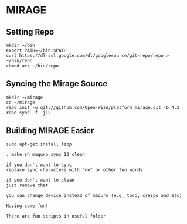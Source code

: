 MIRAGE
======

Setting Repo
------------

    mkdir ~/bin
    export PATH=~/bin:$PATH
    curl https://dl-ssl.google.com/dl/googlesource/git-repo/repo > ~/bin/repo
    chmod a+x ~/bin/repo

Syncing the Mirage Source
-------------------------

    mkdir ~/mirage
    cd ~/mirage
    repo init -u git://github.com/Open-Wise/platform_mirage.git -b 4.3
    repo sync -f -j12
    
Building MIRAGE Easier
----------------------

    sudo apt-get install lzop

    . make.sh maguro sync 12 clean
    
    if you don't want to sync
    replace sync characters with "no" or other fun words
    
    if you don't want to clean
    just remove that
    
    you can change device instead of maguro (e.g, toro, crespo and etc)
    
    Having some fun!
    
    There are fun scripts in useful folder

